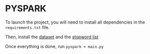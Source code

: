 # PYSPARK

To launch the project, you will need to install all dependencies in the `requirements.txt` file.

Then, install the [dataset](https://www.kaggle.com/dhruvildave/github-commit-messages-dataset) and the [stopword list](https://www.kaggle.com/rtatman/stopword-lists-for-19-languages?select=englishST.txt)

Once everything is done, run `pyspark < main.py`